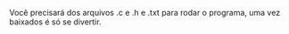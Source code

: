 Você precisará dos arquivos .c e .h e .txt para rodar o programa, uma vez baixados é só se divertir.
